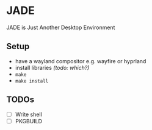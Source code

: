 # JADE
JADE is Just Another Desktop Environment

## Setup

- have a wayland compositor e.g. wayfire or hyprland
- install libraries *(todo: which?)*
- `make`
- `make install`

## TODOs

- [ ] Write shell
- [ ] PKGBUILD
